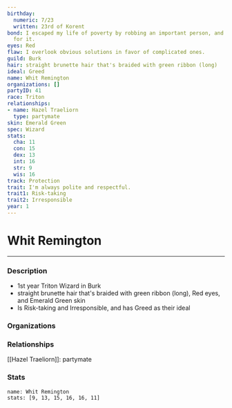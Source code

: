 ```yaml
---
birthday:
  numeric: 7/23
  written: 23rd of Korent
bond: I escaped my life of poverty by robbing an important person, and I'm wanted
  for it.
eyes: Red
flaw: I overlook obvious solutions in favor of complicated ones.
guild: Burk
hair: straight brunette hair that's braided with green ribbon (long)
ideal: Greed
name: Whit Remington
organizations: []
partyID: 41
race: Triton
relationships:
- name: Hazel Traeliorn
  type: partymate
skin: Emerald Green
spec: Wizard
stats:
  cha: 11
  con: 15
  dex: 13
  int: 16
  str: 9
  wis: 16
track: Protection
trait: I'm always polite and respectful.
trait1: Risk-taking
trait2: Irresponsible
year: 1
---
```

# Whit Remington
---
### Description
- 1st year Triton Wizard in Burk
- straight brunette hair that's braided with green ribbon (long), Red eyes, and Emerald Green skin
- Is Risk-taking and Irresponsible, and has Greed as their ideal

### Organizations
### Relationships
[[Hazel Traeliorn]]: partymate
### Stats
```statblock
name: Whit Remington
stats: [9, 13, 15, 16, 16, 11]
```